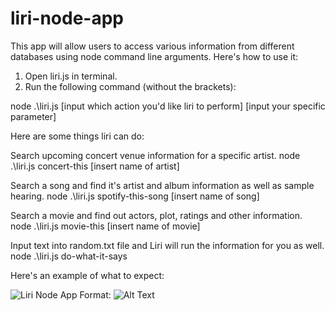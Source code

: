 # liri-node-app

This app will allow users to access various information from different databases using node command line arguments.
Here's how to use it:

1. Open liri.js in terminal.
2. Run the following command (without the brackets):

node .\liri.js [input which action you'd like liri to perform] [input your specific parameter]

Here are some things liri can do:

Search upcoming concert venue information for a specific artist.
node .\liri.js concert-this [insert name of artist]

Search a song and find it's artist and album information as well as sample hearing.
node .\liri.js spotify-this-song [insert name of song]

Search a movie and find out actors, plot, ratings and other information.
node .\liri.js movie-this [insert name of movie]

Input text into random.txt file and Liri will run the information for you as well.
node .\liri.js do-what-it-says

Here's an example of what to expect:

![Liri Node App](C:\Users\Administrator\Desktop\UCBEL201809FSFONLINE2\homeworkWeek10\liri-node-app\LiriExample.png)
Format: ![Alt Text](url)